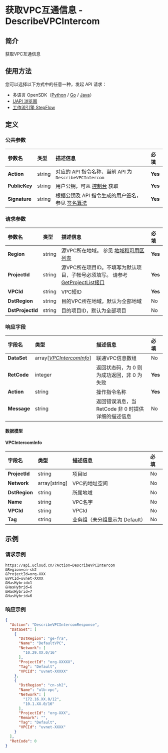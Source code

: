 # 获取VPC互通信息 - DescribeVPCIntercom

## 简介

获取VPC互通信息





## 使用方法

您可以选择以下方式中的任意一种，发起 API 请求：
- 多语言 OpenSDK（[Python](https://github.com/ucloud/ucloud-sdk-python3) / [Go](https://github.com/ucloud/ucloud-sdk-go) / [Java](https://github.com/ucloud/ucloud-sdk-java)）
- [UAPI 浏览器](https://console.ucloud.cn/uapi/detail?id=DescribeVPCIntercom)
- [工作流引擎 StepFlow](https://console.ucloud.cn/stepflow/manage/)

## 定义

### 公共参数

| 参数名 | 类型 | 描述信息 | 必填 |
|:---|:---|:---|:---|
| **Action**     | string  | 对应的 API 指令名称，当前 API 为 `DescribeVPCIntercom`                        | **Yes** |
| **PublicKey**  | string  | 用户公钥，可从 [控制台](https://console.ucloud.cn/uapi/apikey) 获取                                             | **Yes** |
| **Signature**  | string  | 根据公钥及 API 指令生成的用户签名，参见 [签名算法](api/summary/signature.md)  | **Yes** |

### 请求参数

| 参数名 | 类型 | 描述信息 | 必填 |
|:---|:---|:---|:---|
| **Region** | string | 源VPC所在地域。 参见 [地域和可用区列表](api/summary/regionlist) |**Yes**|
| **ProjectId** | string | 源VPC所在项目ID。不填写为默认项目，子帐号必须填写。 请参考[GetProjectList接口](api/summary/get_project_list) |**Yes**|
| **VPCId** | string | VPC短ID |**Yes**|
| **DstRegion** | string | 目的VPC所在地域，默认为全部地域 |No|
| **DstProjectId** | string | 目的项目ID，默认为全部项目 |No|

### 响应字段

| 字段名 | 类型 | 描述信息 | 必填 |
|:---|:---|:---|:---|
| **DataSet** | array[[*VPCIntercomInfo*](#VPCIntercomInfo)] | 联通VPC信息数组 |No|
| **RetCode** | integer | 返回状态码，为 0 则为成功返回，非 0 为失败 |**Yes**|
| **Action** | string | 操作指令名称 |**Yes**|
| **Message** | string | 返回错误消息，当 RetCode 非 0 时提供详细的描述信息 |No|

#### 数据模型


#### VPCIntercomInfo

| 字段名 | 类型 | 描述信息 | 必填 |
|:---|:---|:---|:---|
| **ProjectId** | string | 项目Id |No|
| **Network** | array[string] | VPC的地址空间<br /> |No|
| **DstRegion** | string | 所属地域 |No|
| **Name** | string | VPC名字 |No|
| **VPCId** | string | VPCId |No|
| **Tag** | string | 业务组（未分组显示为 Default） |No|

## 示例

### 请求示例
    
```
https://api.ucloud.cn/?Action=DescribeVPCIntercom
&Region=cn-sh2
&ProjectId=org-XXX
&VPCId=uvnet-XXXX
&HasHybrid=1
&HasHybrid=6
&HasHybrid=7
&HasHybrid=6
```

### 响应示例
    
```json
{
  "Action": "DescribeVPCIntercomResponse",
  "DataSet": [
    {
      "DstRegion": "ge-fra",
      "Name": "DefaultVPC",
      "Network": [
        "10.29.XX.0/16"
      ],
      "ProjectId": "org-XXXXX",
      "Tag": "Default",
      "VPCId": "uvnet-XXXXX"
    },
    {
      "DstRegion": "cn-sh2",
      "Name": "ulb-vpc",
      "Network": [
        "172.16.XX.0/12",
        "10.1.XX.0/16"
      ],
      "ProjectId": "org-XXX",
      "Remark": "",
      "Tag": "Default",
      "VPCId": "uvnet-XXXX"
    }
  ],
  "RetCode": 0
}
```




